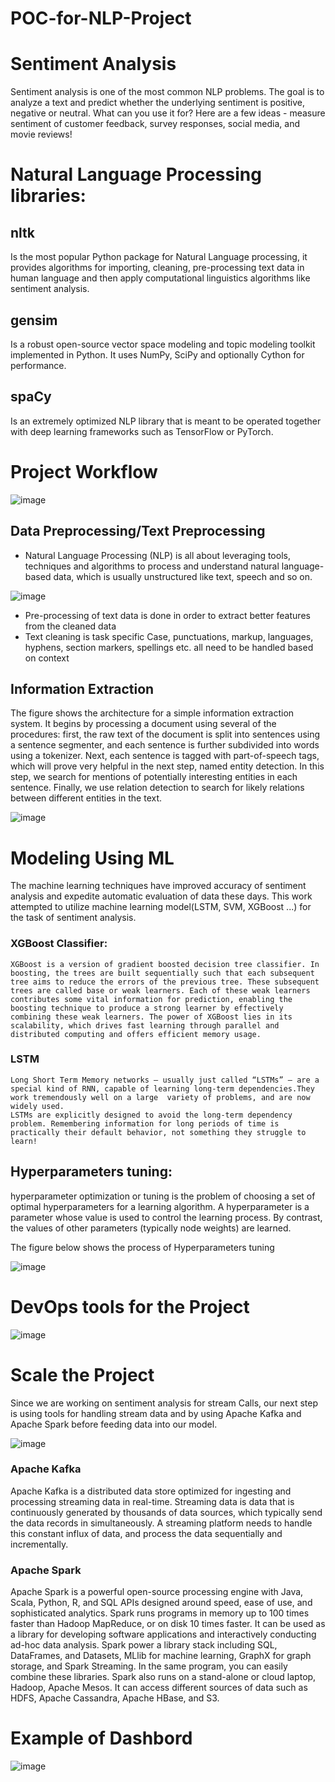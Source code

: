 # POC-for-NLP-Project

# Sentiment Analysis
Sentiment analysis is one of the most common NLP problems. The goal is to analyze a text and predict whether the underlying sentiment is positive, negative or neutral. What can you use it for? Here are a few ideas - measure sentiment of customer feedback, survey responses, social media, and movie reviews!

# Natural Language Processing libraries:

## nltk 
  Is the most popular Python package for Natural Language processing, it provides algorithms for importing, cleaning, pre-processing text data in human language and then apply computational linguistics algorithms like sentiment analysis.
## gensim 
  Is a robust open-source vector space modeling and topic modeling toolkit implemented in Python. It uses NumPy, SciPy and optionally Cython for performance.
## spaCy 
  Is an extremely optimized NLP library that is meant to be operated together with deep learning frameworks such as TensorFlow or PyTorch.
  
# Project Workflow

![image](https://user-images.githubusercontent.com/28219393/89193559-0e519c80-d59e-11ea-817f-de19b5c148aa.png)


## Data Preprocessing/Text Preprocessing
- Natural Language Processing (NLP) is all about leveraging tools, techniques and algorithms to process and understand natural language-based data, which is usually unstructured like text, speech and so on.

![image](https://user-images.githubusercontent.com/28219393/89193845-7acc9b80-d59e-11ea-85f9-2f2d0d49c2b2.png)


- Pre-processing of text data is done in order to extract better features from the cleaned data
- Text cleaning is task specific
    Case, punctuations, markup, languages, hyphens, section markers, spellings etc. all need to be handled based on context
    
 ## Information Extraction

The figure shows the architecture for a simple information extraction system. It begins by processing a document using several of the procedures: first, the raw text of the document is split into sentences using a sentence segmenter, and each sentence is further subdivided into words using a tokenizer. Next, each sentence is tagged with part-of-speech tags, which will prove very helpful in the next step, named entity detection. In this step, we search for mentions of potentially interesting entities in each sentence. Finally, we use relation detection to search for likely relations between different entities in the text.

![image](https://user-images.githubusercontent.com/28219393/89194626-853b6500-d59f-11ea-9631-4aab895d01b4.png)

# Modeling Using ML

The machine learning techniques have improved accuracy of sentiment analysis and expedite automatic evaluation of data these days. This work attempted to utilize machine learning model(LSTM, SVM, XGBoost ...) for the task of sentiment analysis.

  ### XGBoost Classifier:
    XGBoost is a version of gradient boosted decision tree classifier. In boosting, the trees are built sequentially such that each subsequent tree aims to reduce the errors of the previous tree. These subsequent trees are called base or weak learners. Each of these weak learners contributes some vital information for prediction, enabling the boosting technique to produce a strong learner by effectively combining these weak learners. The power of XGBoost lies in its scalability, which drives fast learning through parallel and distributed computing and offers efficient memory usage.
  ### LSTM
    Long Short Term Memory networks – usually just called “LSTMs” – are a special kind of RNN, capable of learning long-term dependencies.They work tremendously well on a large  variety of problems, and are now widely used.
    LSTMs are explicitly designed to avoid the long-term dependency problem. Remembering information for long periods of time is practically their default behavior, not something they struggle to learn!
  
## Hyperparameters tuning:
hyperparameter optimization or tuning is the problem of choosing a set of optimal hyperparameters for a learning algorithm. A hyperparameter is a parameter whose value is used to control the learning process. By contrast, the values of other parameters (typically node weights) are learned.

The figure below shows the process of Hyperparameters tuning

![image](https://user-images.githubusercontent.com/28219393/89199936-3b567d00-d5a7-11ea-8295-40398c2bd7fb.png)


# DevOps tools for the Project

![image](https://user-images.githubusercontent.com/28219393/89212999-57184e00-d5bc-11ea-9cfa-29bc6cda5abd.png)

# Scale the Project

Since we are working on sentiment analysis for stream Calls, our next step is using tools for handling stream data and by using Apache Kafka and Apache Spark before feeding data into our model.


![image](https://user-images.githubusercontent.com/28219393/89215128-fa1e9700-d5bf-11ea-939b-8a2fce65d850.png)


### Apache Kafka

Apache Kafka is a distributed data store optimized for ingesting and processing streaming data in real-time. Streaming data is data that is continuously generated by thousands of data sources, which typically send the data records in simultaneously. A streaming platform needs to handle this constant influx of data, and process the data sequentially and incrementally.

### Apache Spark 

Apache Spark is a powerful open-source processing engine with Java, Scala, Python, R, and SQL APIs designed around speed, ease of use, and sophisticated analytics. Spark runs programs in memory up to 100 times faster than Hadoop MapReduce, or on disk 10 times faster. It can be used as a library for developing software applications and interactively conducting ad-hoc data analysis. Spark power a library stack including SQL, DataFrames, and Datasets, MLlib for machine learning, GraphX for graph storage, and Spark Streaming. In the same program, you can easily combine these libraries. Spark also runs on a stand-alone or cloud laptop, Hadoop, Apache Mesos. It can access different sources of data such as HDFS, Apache Cassandra, Apache HBase, and S3.

# Example of Dashbord

![image](https://user-images.githubusercontent.com/28219393/89222276-b1b9a600-d5cc-11ea-8e43-91f9f2e8e80f.png)


